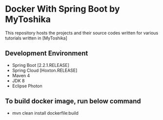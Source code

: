 # Docker With Spring Boot by MyToshika

This repository hosts the projects and their source codes written for various tutorials written in [MyToshika]

## Development Environment

* Spring Boot [2.2.1.RELEASE]
* Spring Cloud [Hoxton.RELEASE]
* Maven 4
* JDK 8
* Eclipse Photon

## To build docker image, run below command
* mvn clean install dockerfile:build
